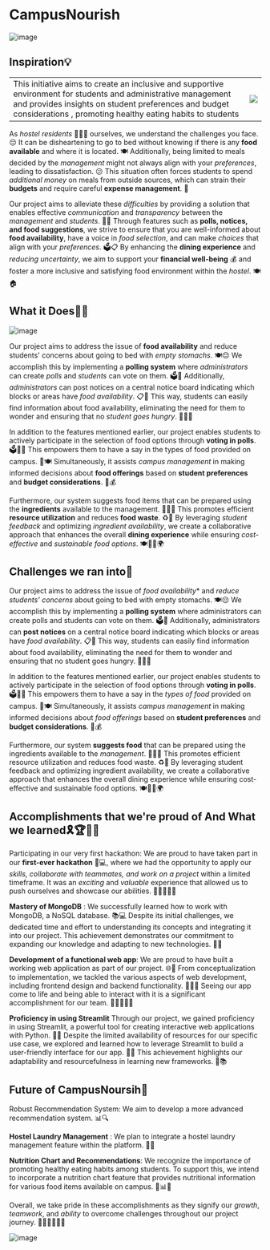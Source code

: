 # CampusNourish # 
![image](https://i.ibb.co/cLf3Scb/Screenshot-2023-06-25-204051.png)

## Inspiration💡 ##

<table style="border: none;">
<tr>
  <td>This initiative aims to create an inclusive and supportive environment for students and administrative management and provides insights on student preferences and budget considerations , promoting healthy eating habits to students</td>
<td><img src="https://i.ibb.co/Zxjvbqc/Yummy-Smile-Delicious-Tasty-Eating-Emoji-Stock-Vector-Royalty-Free-1134500144-Shutterstock.jpg"/></td>
</tr>
</table>

As *hostel residents* 👨🏻‍🦰 ourselves, we understand the challenges you face. 😔 It can be disheartening to go to bed without knowing if there is any **food available** and where it is located. 🍽️ Additionally, being limited to meals decided by the *management* might not always align with your *preferences*, leading to dissatisfaction. 😕 This situation often forces students to spend *additional money* on meals from outside sources, which can strain their **budgets** and require careful **expense management**. 💸


Our project aims to alleviate these *difficulties* by providing a solution that enables effective *communication* and *transparency* between the *management* and *students*. 📢🤝 Through features such as **polls, notices, and food suggestions**, we strive to ensure that you are well-informed about **food availability**, have a voice in *food selection*, and can make *choices* that align with your *preferences*. 🗳️📋 By enhancing the **dining experience** and *reducing uncertainty*, we aim to support your **financial well-being** 💰 and foster a more inclusive and satisfying food environment within the *hostel*. 🍽️🏠

## What it Does💪🏫

![image](https://i.ibb.co/y4xxmBN/Sabor-A-Fresas-Douma-x-male-reader.gif)

Our project aims to address the issue of **food availability** and reduce students' concerns about going to bed with *empty stomachs*. 🍽️😔 We accomplish this by implementing a **polling system** where *administrators* can create *polls* and *students* can vote on them. 🗳️👥 Additionally, *administrators* can post notices on a central notice board indicating which blocks or areas have *food availability*. 📋🏢 This way, students can easily find information about food availability, eliminating the need for them to wonder and ensuring that no *student goes hungry*. 🚫🍴😊

In addition to the features mentioned earlier, our project enables students to actively participate in the selection of food options through **voting in polls**. 🗳️🍕🥗 This empowers them to have a say in the types of food provided on campus. 💪🍽️ Simultaneously, it assists *campus management* in making informed decisions about **food offerings** based on **student preferences** and **budget considerations**. 💼💰

Furthermore, our system suggests food items that can be prepared using the **ingredients** available to the management. 🥦🍳🍅 This promotes efficient **resource utilization** and reduces **food waste**. ♻️🌱 By leveraging *student feedback* and optimizing *ingredient availability*, we create a collaborative approach that enhances the overall **dining experience** while ensuring *cost-effective* and *sustainable food options*. 🍽️👨‍🍳🌍

## Challenges we ran into🧗

Our project aims to address the issue of *food availability** and *reduce students' concerns* about going to bed with empty stomachs. 🍽️😔 We accomplish this by implementing a **polling system** where administrators can create polls and students can vote on them. 🗳️👥 Additionally, administrators can **post notices** on a central notice board indicating which blocks or areas have *food availability*. 📋🏢 This way, students can easily find information about food availability, eliminating the need for them to wonder and ensuring that no student goes hungry. 🚫🍴😊

In addition to the features mentioned earlier, our project enables students to actively participate in the selection of food options through **voting in polls**. 🗳️🍕🥗 This empowers them to have a say in the *types of food* provided on campus. 💪🍽️ Simultaneously, it assists *campus management* in making informed decisions about *food offerings* based on **student preferences** and **budget considerations**. 💼💰

Furthermore, our system **suggests food** that can be prepared using the ingredients available to the *management*. 🥦🍳🍅 This promotes efficient resource utilization and reduces food waste. ♻️🌱 By leveraging student feedback and optimizing ingredient availability, we create a collaborative approach that enhances the overall dining experience while ensuring cost-effective and sustainable food options. 🍽️👨‍🍳🌍

## Accomplishments that we're proud of And What we learned🎗️🏆👨‍🎓

Participating in our very first hackathon: We are proud to have taken part in our **first-ever hackathon** 🚀💻, where we had the opportunity to apply our *skills, collaborate with teammates, and work on a project* within a limited timeframe. It was an *exciting* and *valuable* experience that allowed us to push ourselves and showcase our abilities. 👨‍💻👩‍💻💪

 **Mastery of MongoDB**  : We successfully learned how to work with MongoDB, a NoSQL database. 📚💻 Despite its initial challenges, we dedicated time and effort to understanding its concepts and integrating it into our project. This achievement demonstrates our commitment to expanding our knowledge and adapting to new technologies. 🧠🚀

**Development of a functional web app**: We are proud to have built a working web application as part of our project. 🌐📱 From conceptualization to implementation, we tackled the various aspects of web development, including frontend design and backend functionality. 💪🎨🔧 Seeing our app come to life and being able to interact with it is a significant accomplishment for our team. 🚀👨‍💻👩‍💻

**Proficiency in using Streamlit** Through our project, we gained proficiency in using Streamlit, a powerful tool for creating interactive web applications with Python. 🚀🐍 Despite the limited availability of resources for our specific use case, we explored and learned how to leverage Streamlit to build a user-friendly interface for our app. 🎯🌐 This achievement highlights our adaptability and resourcefulness in learning new frameworks. 💪📚

## Future of CampusNoursih🔮


Robust Recommendation System: We aim to develop a more advanced recommendation system. 📊🔍

**Hostel Laundry Management** : We plan to integrate a hostel laundry management feature within the platform. 🧺👕

**Nutrition Chart and Recommendations**: We recognize the importance of promoting healthy eating habits among students. To support this, we intend to incorporate a nutrition chart feature that provides nutritional information for various food items available on campus. 🥦📊🍎

Overall, we take pride in these accomplishments as they signify our *growth*, *teamwork*, and *ability* to overcome challenges throughout our project journey. 🌟👨‍👩‍👧‍👦🚀

![image](https://i.ibb.co/RzpjtWT/35-Hilarious-Food-Memes.jpg)
